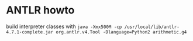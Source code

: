 # ANTLR howto 

build interpreter classes with
`java -Xmx500M -cp /usr/local/lib/antlr-4.7.1-complete.jar org.antlr.v4.Tool -Dlanguage=Python2 arithmetic.g4`